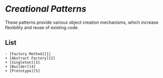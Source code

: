 # *Creational Patterns*

These patterns provide various object creation mechanisms,
which increase flexibility and reuse of existing code.

## **List**
```
- [Factory Method][1]
+ [Abstract Factory][2]
+ [Singleton][3]
+ [Builder][4]
+ [Prototype][5]
```
[1]: https://github.com/MaxBstr/OOP-Patterns/tree/main/1.%20Creational/1.%20Factory%20Method "Factory Method"
[2]: https://github.com/MaxBstr/OOP-Patterns/tree/main/1.%20Creational/2.%20Abstract%20Factory "Abstract Factory"
[3]: https://github.com/MaxBstr/OOP-Patterns/tree/main/1.%20Creational/3.%20Singleton "Singleton"
[4]: https://github.com/MaxBstr/OOP-Patterns/tree/main/1.%20Creational/4.%20Builder "Builder"
[5]: https://github.com/MaxBstr/OOP-Patterns/tree/main/1.%20Creational/5.%20Prototype "Prototype"
